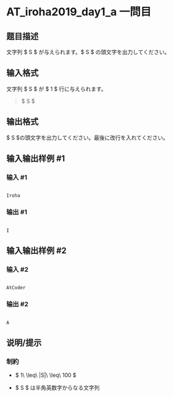 # AT_iroha2019_day1_a 一問目

## 题目描述

[problemUrl]: https://atcoder.jp/contests/iroha2019-day1/tasks/iroha2019_day1_a

文字列 $ S $ が与えられます。$ S $ の頭文字を出力してください。

## 输入格式

文字列 $ S $ が $ 1 $ 行に与えられます。

> $ S $

## 输出格式

$ S $の頭文字を出力してください。最後に改行を入れてください。

## 输入输出样例 #1

### 输入 #1

```
Iroha
```

### 输出 #1

```
I
```

## 输入输出样例 #2

### 输入 #2

```
AtCoder
```

### 输出 #2

```
A
```

## 说明/提示

### 制約

- $ 1\ \leq\ |S|\ \leq\ 100 $
- $ S $ は半角英数字からなる文字列